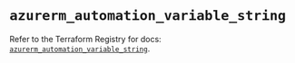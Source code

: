 # `azurerm_automation_variable_string`

Refer to the Terraform Registry for docs: [`azurerm_automation_variable_string`](https://registry.terraform.io/providers/hashicorp/azurerm/3.114.0/docs/resources/automation_variable_string).
